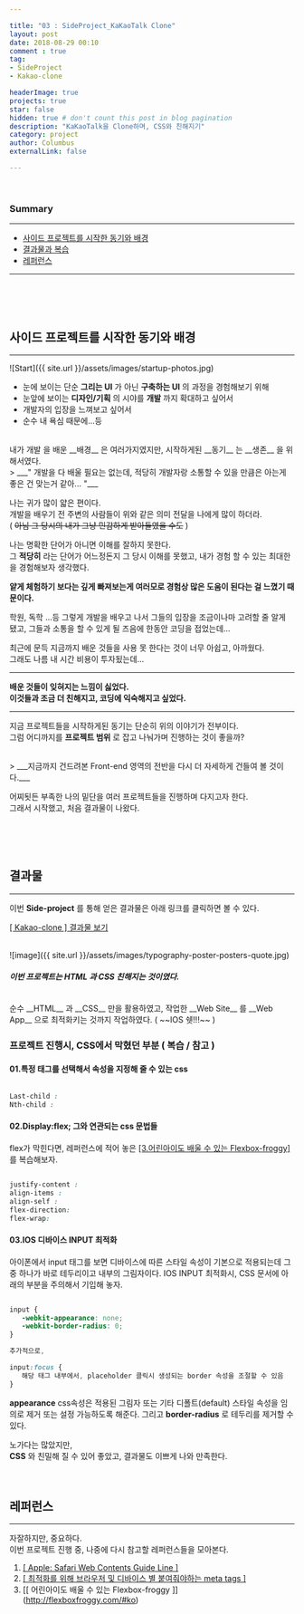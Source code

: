 ```yaml
---

title: "03 : SideProject_KaKaoTalk Clone"
layout: post
date: 2018-08-29 00:10
comment : true
tag:
- SideProject
- Kakao-clone

headerImage: true
projects: true
star: false
hidden: true # don't count this post in blog pagination
description: "KaKaoTalk을 Clone하며, CSS와 친해지기"
category: project
author: Columbus
externalLink: false

---
```

<br>

### Summary
---

* [사이드 프로젝트를 시작한 동기와 배경](#reason_01)
* [결과물과 복습](#output)
* [레퍼런스](#reason_02)

---
<br>
<br>
<br>

<div id="reason_01">
<h2>사이드 프로젝트를 시작한 동기와 배경</h2>
</div>

---

![Start]({{ site.url }}/assets/images/startup-photos.jpg)

- 눈에 보이는 단순 __그리는 UI__ 가 아닌 __구축하는 UI__ 의 과정을 경험해보기 위해
- 눈앞에 보이는 __디자인/기획__ 의 시야를 __개발__ 까지 확대하고 싶어서
- 개발자의 입장을 느껴보고 싶어서
- 순수 내 욕심 때문에...등

<br>
내가 개발 을 배운 __배경__ 은 여러가지였지만, 시작하게된 __동기__ 는 __생존__ 을 위해서였다.

<br>
> ___" 개발을 다 배울 필요는 없는데, 적당히 개발자랑 소통할 수 있을 만큼은 아는게 좋은 건 맞는거 같아... "___

<br>

나는 귀가 많이 얇은 편이다.<br>
개발을 배우기 전 주변의 사람들이 위와 같은 의미 전달을 나에게 많이 하더라.<br>
( ~~아님 그 당시의 내가 그냥 민감하게 받아들였을 수도~~ )

나는 명확한 단어가 아니면 이해를 잘하지 못한다. <br>
그 __적당히__ 라는 단어가 어느정돈지 그 당시 이해를 못했고, 내가 경험 할 수 있는 최대한을 경험해보자 생각했다.<br>

__얕게 체험하기 보다는 깊게 빠져보는게 여러모로 경험상 많은 도움이 된다는 걸 느꼈기 때문이다.__

학원, 독학 ...등 그렇게 개발을 배우고 나서 그들의 입장을 조금이나마 고려할 줄 알게 됐고, 그들과 소통을 할 수 있게 될 즈음에 한동안 코딩을 접었는데...

최근에 문득 지금까지 배운 것들을 사용 못 한다는 것이 너무 아쉽고, 아까웠다. <br>
그래도 나름 내 시간 비용이 투자됬는데...

---

__배운 것들이 잊혀지는 느낌이 싫었다.__ <br>
__이것들과 조금 더 친해지고, 코딩에 익숙해지고 싶었다.__

---

지금 프로젝트들을 시작하게된 동기는 단순히 위의 이야기가 전부이다. <br>
그럼 어디까지를 __프로젝트 범위__ 로 잡고 나눠가며 진행하는 것이 좋을까?

<br>
> ___지금까지 건드려본 Front-end 영역의 전반을 다시 더 자세하게 건들여 볼 것이다.___

<br>

어찌됫든 부족한 나의 밑단을 여러 프로젝트들을 진행하며 다지고자 한다. <br>
그래서 시작했고, 처음 결과물이 나왔다.

<br>
<br>
<br>


<div id="output">
<h2>결과물</h2>
</div>

---

이번 __Side-project__ 를 통해 얻은 결과물은 아래 링크를 클릭하면 볼 수 있다.

[[ Kakao-clone ] 결과물 보기](https://banjag954.github.io/sideProject-kakaoClone/)

<br>
![image]({{ site.url }}/assets/images/typography-poster-posters-quote.jpg)

#### _이번 프로젝트는 __HTML__ 과 __CSS__ 친해지는 것이였다._

<br>
순수 __HTML__ 과 __CSS__ 만을 활용하였고,
작업한 __Web Site__ 를 __Web App__ 으로 최적화키는 것까지 작업하였다. ( ~~IOS 쉣!!!~~ )

### 프로젝트 진행시, CSS에서 막혔던 부분 ( 복습 / 참고 )

#### 01.특정 태그를 선택해서 속성을 지정해 줄 수 있는 css

```css

Last-child :
Nth-child :

```

#### 02.Display:flex; 그와 연관되는 css 문법들 <br>

flex가 막힌다면, 레퍼런스에 적어 놓은 [[3.어린아이도 배울 수 있는 Flexbox-froggy]](http://flexboxfroggy.com/#ko) 를 복습해보자.


```css

justify-content :
align-items :
align-self :
flex-direction:
flex-wrap:

```

#### 03.IOS 디바이스 INPUT 최적화

아이폰에서 input 태그를 보면 디바이스에 따른 스타일 속성이 기본으로 적용되는데 그 중 하나가 바로 테두리이고 내부의 그림자이다.
IOS INPUT 최적화시, CSS 문서에 아래의 부분을 주의해서 기입해 놓자.

```css

input {
   -webkit-appearance: none;
   -webkit-border-radius: 0;
}

추가적으로,

input:focus {
   해당 태그 내부에서, placeholder 클릭시 생성되는 border 속성을 조절할 수 있음
}

```

__appearance__ css속성은 적용된 그림자 또는 기타 디폴트(default) 스타일 속성을 임의로 제거 또는 설정 가능하도록 해준다.
그리고 __border-radius__ 로 테두리를 제거할 수 있다.


노가다는 많았지만,<br>
__CSS__ 와 친밀해 질 수 있어 좋았고, 결과물도 이쁘게 나와 만족한다.
<br>
<br>
<br>

<div id="reason_02">
<h2>레퍼런스</h2>
</div>

---

자잘하지만, 중요하다.<br>
이번 프로젝트 진행 중, 나중에 다시 참고할 레퍼런스들을 모아본다.


1. [[ Apple: Safari Web Contents Guide Line ]](https://developer.apple.com/library/archive/documentation/AppleApplications/Reference/SafariWebContent/ConfiguringWebApplications/ConfiguringWebApplications.html)
2. [[ 최적화를 위해 브라우저 및 디바이스 별 붙여줘야하는 meta tags ]](https://speckyboy.com/creating-a-mobile-web-application-with-meta-tags/)
3. [[ 어린아이도 배울 수 있는 Flexbox-froggy ]] (http://flexboxfroggy.com/#ko)
